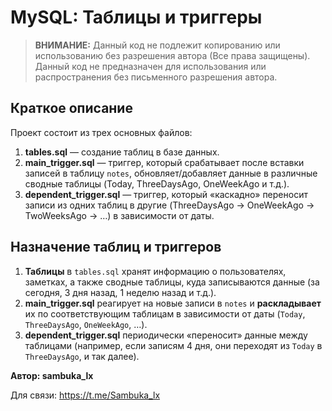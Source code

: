 # MySQL: Таблицы и триггеры

> **ВНИМАНИЕ:** Данный код не подлежит копированию или использованию без разрешения автора (Все права защищены).
> Данный код не предназначен для использования или распространения без письменного разрешения автора.

## Краткое описание

Проект состоит из трех основных файлов:
1. **tables.sql** — создание таблиц в базе данных.
2. **main_trigger.sql** — триггер, который срабатывает после вставки записей в таблицу `notes`, 
   обновляет/добавляет данные в различные сводные таблицы (Today, ThreeDaysAgo, OneWeekAgo и т.д.).
3. **dependent_trigger.sql** — триггер, который «каскадно» переносит записи из одних таблиц в другие
   (ThreeDaysAgo → OneWeekAgo → TwoWeeksAgo → …) в зависимости от даты.

## Назначение таблиц и триггеров

1. **Таблицы** в `tables.sql` хранят информацию о пользователях, заметках, а также сводные таблицы, 
   куда записываются данные (за сегодня, 3 дня назад, 1 неделю назад и т.д.).
2. **main_trigger.sql** реагирует на новые записи в `notes` и **раскладывает** их по соответствующим 
   таблицам в зависимости от даты (`Today`, `ThreeDaysAgo`, `OneWeekAgo`, …).
3. **dependent_trigger.sql** периодически «переносит» данные между таблицами (например, если записям 4 дня, 
   они переходят из `Today` в `ThreeDaysAgo`, и так далее).

**Автор: sambuka_lx**

Для связи: https://t.me/Sambuka_lx
